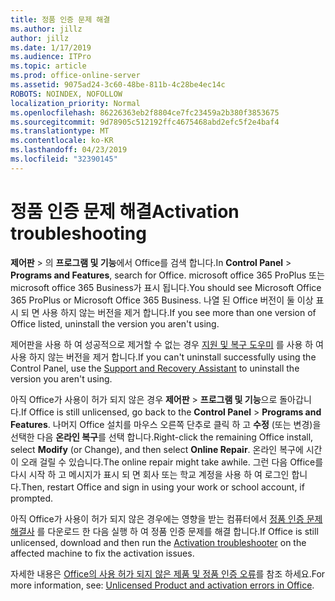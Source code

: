 ```yaml
---
title: 정품 인증 문제 해결
ms.author: jillz
author: jillz
ms.date: 1/17/2019
ms.audience: ITPro
ms.topic: article
ms.prod: office-online-server
ms.assetid: 9075ad24-3c60-48be-811b-4c28be4ec14c
ROBOTS: NOINDEX, NOFOLLOW
localization_priority: Normal
ms.openlocfilehash: 86226363eb2f8804ce7fc23459a2b380f3853675
ms.sourcegitcommit: 9d78905c512192ffc4675468abd2efc5f2e4baf4
ms.translationtype: MT
ms.contentlocale: ko-KR
ms.lasthandoff: 04/23/2019
ms.locfileid: "32390145"
---
```

# <a name="activation-troubleshooting"></a><span data-ttu-id="ed5b6-102">정품 인증 문제 해결</span><span class="sxs-lookup"><span data-stu-id="ed5b6-102">Activation troubleshooting</span></span>

<span data-ttu-id="ed5b6-103">**제어판** \> 의 **프로그램 및 기능**에서 Office를 검색 합니다.</span><span class="sxs-lookup"><span data-stu-id="ed5b6-103">In **Control Panel** \> **Programs and Features**, search for Office.</span></span> <span data-ttu-id="ed5b6-104">microsoft office 365 ProPlus 또는 microsoft office 365 Business가 표시 됩니다.</span><span class="sxs-lookup"><span data-stu-id="ed5b6-104">You should see Microsoft Office 365 ProPlus or Microsoft Office 365 Business.</span></span> <span data-ttu-id="ed5b6-105">나열 된 Office 버전이 둘 이상 표시 되 면 사용 하지 않는 버전을 제거 합니다.</span><span class="sxs-lookup"><span data-stu-id="ed5b6-105">If you see more than one version of Office listed, uninstall the version you aren't using.</span></span> 
  
<span data-ttu-id="ed5b6-106">제어판을 사용 하 여 성공적으로 제거할 수 없는 경우 [지원 및 복구 도우미](https://aka.ms/SARA-OfficeUninstall-Alchemy) 를 사용 하 여 사용 하지 않는 버전을 제거 합니다.</span><span class="sxs-lookup"><span data-stu-id="ed5b6-106">If you can't uninstall successfully using the Control Panel, use the [Support and Recovery Assistant](https://aka.ms/SARA-OfficeUninstall-Alchemy) to uninstall the version you aren't using.</span></span> 
  
<span data-ttu-id="ed5b6-107">아직 Office가 사용이 허가 되지 않은 경우 **제어판** \> **프로그램 및 기능**으로 돌아갑니다.</span><span class="sxs-lookup"><span data-stu-id="ed5b6-107">If Office is still unlicensed, go back to the **Control Panel** \> **Programs and Features**.</span></span> <span data-ttu-id="ed5b6-108">나머지 Office 설치를 마우스 오른쪽 단추로 클릭 하 고 **수정** (또는 변경)을 선택한 다음 **온라인 복구**를 선택 합니다.</span><span class="sxs-lookup"><span data-stu-id="ed5b6-108">Right-click the remaining Office install, select **Modify** (or Change), and then select **Online Repair**.</span></span> <span data-ttu-id="ed5b6-109">온라인 복구에 시간이 오래 걸릴 수 있습니다.</span><span class="sxs-lookup"><span data-stu-id="ed5b6-109">The online repair might take awhile.</span></span> <span data-ttu-id="ed5b6-110">그런 다음 Office를 다시 시작 하 고 메시지가 표시 되 면 회사 또는 학교 계정을 사용 하 여 로그인 합니다.</span><span class="sxs-lookup"><span data-stu-id="ed5b6-110">Then, restart Office and sign in using your work or school account, if prompted.</span></span>
  
<span data-ttu-id="ed5b6-111">아직 Office가 사용이 허가 되지 않은 경우에는 영향을 받는 컴퓨터에서 [정품 인증 문제 해결사](https://aka.ms/SARA-OfficeActivation-Alchemy) 를 다운로드 한 다음 실행 하 여 정품 인증 문제를 해결 합니다.</span><span class="sxs-lookup"><span data-stu-id="ed5b6-111">If Office is still unlicensed, download and then run the [Activation troubleshooter](https://aka.ms/SARA-OfficeActivation-Alchemy) on the affected machine to fix the activation issues.</span></span> 
  
<span data-ttu-id="ed5b6-112">자세한 내용은 [Office의 사용 허가 되지 않은 제품 및 정품 인증 오류](https://support.office.com/article/0d23d3c0-c19c-4b2f-9845-5344fedc4380)를 참조 하세요.</span><span class="sxs-lookup"><span data-stu-id="ed5b6-112">For more information, see: [Unlicensed Product and activation errors in Office](https://support.office.com/article/0d23d3c0-c19c-4b2f-9845-5344fedc4380).</span></span>

